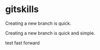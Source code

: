 # gitskills
Creating a new branch is quick.

Creating a new branch is quick and simple.

test fast forward
